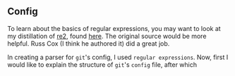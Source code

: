 ## Config

To learn about the basics of regular expressions, you may want to look at my distillation of [re2](https://github.com/google/re2/wiki/Syntax), found [here](https://github.com/OLUWAMUYIWA/field_gleanings/blob/main/regex.md). The original source would be more helpful. Russ Cox (I think he authored it) did a great job.


In creating a parser for `git`'s config, I used `regular expressions`.
Now, first I would like to explain the structure of `git`'s `config` file, after which 